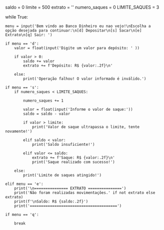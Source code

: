 saldo = 0 
limite = 500
extrato = ''
numero_saques = 0 
LIMITE_SAQUES = 3


while True:
    
    menu = input('Bem vindo ao Banco Dinheiro eu nao vejo!\nEscolha a opção desejada para continuar:\n[d] Depositar\n[s] Sacar\n[e] Extrato\n[q] Sair: ')
 
    if menu == 'd':
        valor = float(input('Digite um valor para depósito: ' ))
        
        if valor > 0:
            saldo += valor
            extrato += f'Depósito: R$ {valor:.2f}\n'
        
        else: 
            print('Operação falhou! O valor informado é inválido.')
    
    if menu == 's':
        if numero_saques < LIMITE_SAQUES:

            numero_saques += 1

            valor = float(input('Informe o valor de saque:'))
            saldo = saldo - valor

            if valor > limite: 
                print('Valor de saque ultrapassa o limite, tente novamente!')
            
            elif saldo < valor:
                print('Saldo insuficiente!')
            
            elif valor <= saldo:
                extrato += f'Saque: R$ {valor:.2f}\n'
                print('Saque realizado com sucesso!')

        else:
            print('Limite de saques atingido!')

    elif menu == 'e':
        print('\n=============== EXTRATO ===============')
        print('Não foram realizadas movimentações.' if not extrato else extrato)
        print(f'\nSaldo: R$ {saldo:.2f}')
        print('=======================================') 

    if menu == 'q':
    
        break

